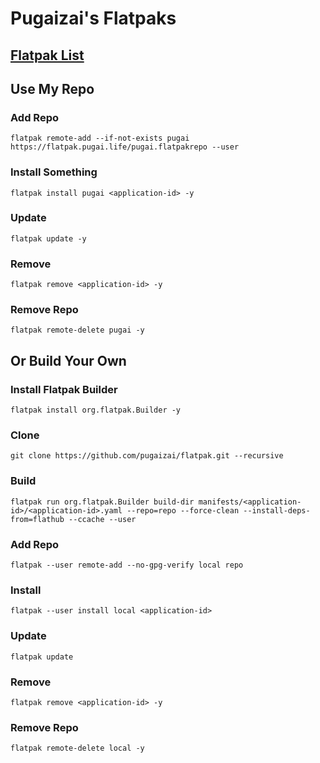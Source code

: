 # Pugaizai's Flatpaks

## [Flatpak List](https://github.com/pugaizai/flatpak/tree/main/manifests)

## Use My Repo

### Add Repo

`flatpak remote-add --if-not-exists pugai https://flatpak.pugai.life/pugai.flatpakrepo --user`

### Install Something

`flatpak install pugai <application-id> -y`

### Update

`flatpak update -y`

### Remove

`flatpak remove <application-id> -y`

### Remove Repo

`flatpak remote-delete pugai -y`

## Or Build Your Own

### Install Flatpak Builder

`flatpak install org.flatpak.Builder -y`

### Clone

`git clone https://github.com/pugaizai/flatpak.git --recursive`

### Build

`flatpak run org.flatpak.Builder build-dir manifests/<application-id>/<application-id>.yaml --repo=repo --force-clean --install-deps-from=flathub --ccache --user`

### Add Repo

`flatpak --user remote-add --no-gpg-verify local repo`

### Install

`flatpak --user install local <application-id>`

### Update

`flatpak update`

### Remove

`flatpak remove <application-id> -y`

### Remove Repo

`flatpak remote-delete local -y`
